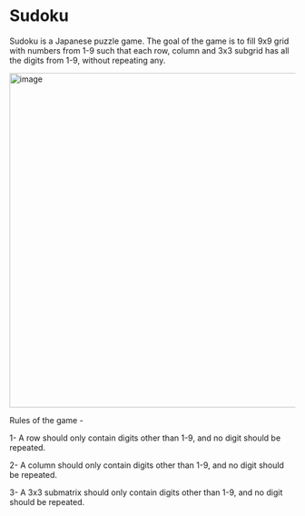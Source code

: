 # Sudoku
Sudoku is a Japanese puzzle game. 
The goal of the game is to fill 9x9 grid with numbers from 1-9 such that each row, column and 3x3 subgrid has all the digits from 1-9, without repeating any.

<img width="589" alt="image" src="https://user-images.githubusercontent.com/27808397/155566311-b92b49b1-b1b2-4031-a19e-1f92542bdc91.png">

Rules of the game - 

1- A row should only contain digits other than 1-9, and no digit should be repeated.

2- A column should only contain digits other than 1-9, and no digit should be repeated.

3- A 3x3 submatrix should only contain digits other than 1-9, and no digit should be repeated.
